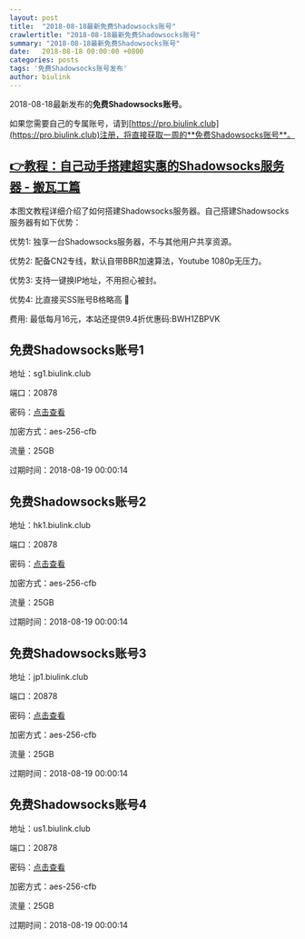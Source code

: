 ```yaml
---
layout: post
title:  "2018-08-18最新免费Shadowsocks账号"
crawlertitle: "2018-08-18最新免费Shadowsocks账号"
summary: "2018-08-18最新免费Shadowsocks账号"
date:   2018-08-18 00:00:00 +0800
categories: posts
tags: '免费Shadowsocks账号发布'
author: biulink
---
```


2018-08-18最新发布的**免费Shadowsocks账号**。

如果您需要自己的专属账号，请到[https://pro.biulink.club](https://pro.biulink.club)注册，将直接获取一周的**免费Shadowsocks账号**。

## [👉教程：自己动手搭建超实惠的Shadowsocks服务器 - 搬瓦工篇](https://github.com/Biulink/ShadowsocksTutorials/blob/master/%E6%95%99%E6%82%A8%E8%87%AA%E5%B7%B1%E5%8A%A8%E6%89%8B%E6%90%AD%E5%BB%BA%E8%B6%85%E5%AE%9E%E6%83%A0%E7%9A%84Shadowsocks%E6%9C%8D%E5%8A%A1%E5%99%A8%20-%20%E6%90%AC%E7%93%A6%E5%B7%A5%E7%AF%87.md)
  
  本图文教程详细介绍了如何搭建Shadowsocks服务器。自己搭建Shadowsocks服务器有如下优势：

  优势1: 独享一台Shadowsocks服务器，不与其他用户共享资源。

  优势2: 配备CN2专线，默认自带BBR加速算法，Youtube 1080p无压力。

  优势3: 支持一键换IP地址，不用担心被封。

  优势4: 比直接买SS账号B格略高 🙂

  费用: 最低每月16元，本站还提供9.4折优惠码:BWH1ZBPVK  
## 免费Shadowsocks账号1

地址：sg1.biulink.club

端口：20878

密码：[点击查看](https://github.com/Biulink/ShadowsocksTutorials/blob/master/publish/2018-08-18%E6%9C%80%E6%96%B0%E5%85%8D%E8%B4%B9Shadowsocks%E8%B4%A6%E5%8F%B7.md)

加密方式：aes-256-cfb

流量：25GB

过期时间：2018-08-19 00:00:14

## 免费Shadowsocks账号2

地址：hk1.biulink.club

端口：20878

密码：[点击查看](https://github.com/Biulink/ShadowsocksTutorials/blob/master/publish/2018-08-18%E6%9C%80%E6%96%B0%E5%85%8D%E8%B4%B9Shadowsocks%E8%B4%A6%E5%8F%B7.md)

加密方式：aes-256-cfb

流量：25GB

过期时间：2018-08-19 00:00:14

## 免费Shadowsocks账号3

地址：jp1.biulink.club

端口：20878

密码：[点击查看](https://github.com/Biulink/ShadowsocksTutorials/blob/master/publish/2018-08-18%E6%9C%80%E6%96%B0%E5%85%8D%E8%B4%B9Shadowsocks%E8%B4%A6%E5%8F%B7.md)

加密方式：aes-256-cfb

流量：25GB

过期时间：2018-08-19 00:00:14

## 免费Shadowsocks账号4

地址：us1.biulink.club

端口：20878

密码：[点击查看](https://github.com/Biulink/ShadowsocksTutorials/blob/master/publish/2018-08-18%E6%9C%80%E6%96%B0%E5%85%8D%E8%B4%B9Shadowsocks%E8%B4%A6%E5%8F%B7.md)

加密方式：aes-256-cfb

流量：25GB

过期时间：2018-08-19 00:00:14

